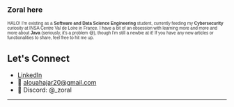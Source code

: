 <head>
  <link href="https://fonts.googleapis.com/css2?family=Cabinet+Grotesk:wght@400;500&display=swap" rel="stylesheet">
</head>

### Zoral here

<!-- Embedded style for a funky font -->
<p style="font-size: 10px; font-family: 'Cabinet Grotesk', sans-serif; color: #333;">
  HALO! I'm existing as a <strong>Software and Data Science Engineering</strong> student, currently feeding my <strong>Cybersecurity</strong> curiosity at INSA Centre Val de Loire in France. I have a bit of an obsession with learning more and more and more about <strong>Java</strong> (seriously, it's a problem 😅), though I’m still a newbie at it! If you have any new articles or functionalities to share, feel free to hit me up.
</p>

##  Let's Connect
- [LinkedIn](https://www.linkedin.com/in/hajaraloua-759502247/)
- 📧 alouahajar20@gmail.com
- 💬 Discord: @_zoral

---
